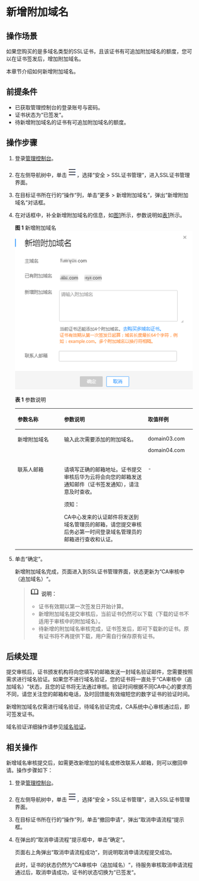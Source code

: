 # 新增附加域名<a name="ZH-CN_TOPIC_0168543992"></a>

## 操作场景<a name="section560612115813"></a>

如果您购买的是多域名类型的SSL证书，且该证书有可追加附加域名的额度，您可以在证书签发后，增加附加域名。

本章节介绍如何新增附加域名。

## 前提条件<a name="section371442645819"></a>

-   已获取管理控制台的登录账号与密码。
-   证书状态为“已签发“。
-   待新增附加域名的证书有可追加附加域名的额度。

## 操作步骤<a name="section712219331586"></a>

1.  登录[管理控制台](https://console.huaweicloud.com/)。
2.  在左侧导航树中，单击![](figures/icon-servicelist.png)，选择“安全  \>  SSL证书管理“，进入SSL证书管理界面。
3.  在目标证书所在行的“操作“列，单击“更多 \> 新增附加域名“，弹出“新增附加域名“对话框。
4.  在对话框中，补全新增附加域名的信息，如[图1](#fig1964114481101)所示，参数说明如[表1](#table4528632171819)所示。

    **图 1**  新增附加域名<a name="fig1964114481101"></a>  
    ![](figures/新增附加域名.png "新增附加域名")

    **表 1**  参数说明

    <a name="table4528632171819"></a>
    <table><thead align="left"><tr id="row75291532171811"><th class="cellrowborder" valign="top" width="26.1%" id="mcps1.2.4.1.1"><p id="p14529143231816"><a name="p14529143231816"></a><a name="p14529143231816"></a>参数名称</p>
    </th>
    <th class="cellrowborder" valign="top" width="47.21%" id="mcps1.2.4.1.2"><p id="p2529133213184"><a name="p2529133213184"></a><a name="p2529133213184"></a>参数说明</p>
    </th>
    <th class="cellrowborder" valign="top" width="26.69%" id="mcps1.2.4.1.3"><p id="p98871247111816"><a name="p98871247111816"></a><a name="p98871247111816"></a>取值样例</p>
    </th>
    </tr>
    </thead>
    <tbody><tr id="row55291432141818"><td class="cellrowborder" valign="top" width="26.1%" headers="mcps1.2.4.1.1 "><p id="p152913216184"><a name="p152913216184"></a><a name="p152913216184"></a>新增附加域名</p>
    </td>
    <td class="cellrowborder" valign="top" width="47.21%" headers="mcps1.2.4.1.2 "><p id="p852913291816"><a name="p852913291816"></a><a name="p852913291816"></a>输入此次需要添加的附加域名。</p>
    </td>
    <td class="cellrowborder" valign="top" width="26.69%" headers="mcps1.2.4.1.3 "><p id="p138871947161811"><a name="p138871947161811"></a><a name="p138871947161811"></a>domain03.com</p>
    <p id="p87822112258"><a name="p87822112258"></a><a name="p87822112258"></a>domain04.com</p>
    </td>
    </tr>
    <tr id="row8529103213181"><td class="cellrowborder" valign="top" width="26.1%" headers="mcps1.2.4.1.1 "><p id="p95295324185"><a name="p95295324185"></a><a name="p95295324185"></a>联系人邮箱</p>
    </td>
    <td class="cellrowborder" valign="top" width="47.21%" headers="mcps1.2.4.1.2 "><p id="p63321014112213"><a name="p63321014112213"></a><a name="p63321014112213"></a>请填写正确的邮箱地址。证书提交审核后华为云将会向您的邮箱发送通知邮件（证书签发通知），请注意及时查收。</p>
    <div class="notice" id="note2328161417229"><a name="note2328161417229"></a><a name="note2328161417229"></a><span class="noticetitle"> 须知： </span><div class="noticebody"><p id="p432881419221"><a name="p432881419221"></a><a name="p432881419221"></a>CA中心发来的认证邮件将发送到域名管理员的邮箱，请您提交审核后务必第一时间登录域名管理员的邮箱进行查收和认证。</p>
    </div></div>
    </td>
    <td class="cellrowborder" valign="top" width="26.69%" headers="mcps1.2.4.1.3 "><p id="p108874473184"><a name="p108874473184"></a><a name="p108874473184"></a>-</p>
    </td>
    </tr>
    </tbody>
    </table>

5.  单击“确定“。

    新增附加域名完成，页面进入到SSL证书管理界面，状态更新为“CA审核中（追加域名）“。

    >![](public_sys-resources/icon-note.gif) **说明：**   
    >-   证书有效期以第一次签发日开始计算。  
    >-   新增附加域名提交审核后，当前证书仍然可以下载（下载的证书不适用于审核中的附加域名）。  
    >-   待新增的附加域名审核完成，证书签发后，即可下载新的证书。原有证书将不再提供下载，用户需自行保存原有证书。  


## 后续处理<a name="section83051424141115"></a>

提交审核后，证书颁发机构将向您填写的邮箱发送一封域名验证邮件，您需要按照需求进行域名验证。如果您不进行域名验证，您的证书将一直处于“CA审核中（追加域名）“状态，且您的证书将无法通过审核。验证时间根据不同CA中心的要求而不同，请您关注您的邮箱和电话，及时回馈能有效缩短您的数字证书的验证时间。

新增附加域名仅需进行域名验证，待域名验证完成，CA系统中心审核通过后，即可签发证书。

域名验证详细操作请参见[域名验证](https://support.huaweicloud.com/qs-scm/scm_07_0004.html)。

## 相关操作<a name="section19442028021"></a>

新增域名审核提交后，如需更改新增加的域名或修改联系人邮箱，则可以撤回申请。操作步骤如下：

1.  登录[管理控制台](https://console.huaweicloud.com/)。
2.  在左侧导航树中，单击![](figures/icon-servicelist.png)，选择“安全  \>  SSL证书管理“，进入SSL证书管理界面。
3.  在目标证书所在行的“操作“列，单击“撤回申请“，弹出“取消申请流程“提示框。
4.  在弹出的“取消申请流程“提示框中，单击“确定“。

    页面右上角弹出“取消申请流程成功“，则说明取消申请流程提交成功。

    此时，证书的状态仍然为“CA审核中（追加域名）“，待服务审核取消申请流程通过后，取消申请成功，证书的状态切换为“已签发“。


